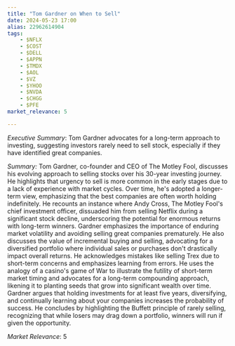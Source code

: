 ```yaml
---
title: "Tom Gardner on When to Sell"
date: 2024-05-23 17:00
alias: 22962614904
tags:
    - $NFLX
    - $COST
    - $DELL
    - $APPN
    - $TMDX
    - $AOL
    - $VZ
    - $YHOO
    - $NVDA
    - $CHGG
    - $PFE
market_relevance: 5

---
```

*Executive Summary*: Tom Gardner advocates for a long-term approach to investing, suggesting investors rarely need to sell stock, especially if they have identified great companies.


*Summary:*
Tom Gardner, co-founder and CEO of The Motley Fool, discusses his evolving approach to selling stocks over his 30-year investing journey. He highlights that urgency to sell is more common in the early stages due to a lack of experience with market cycles. Over time, he's adopted a longer-term view, emphasizing that the best companies are often worth holding indefinitely. He recounts an instance where Andy Cross, The Motley Fool's chief investment officer, dissuaded him from selling Netflix during a significant stock decline, underscoring the potential for enormous returns with long-term winners. Gardner emphasizes the importance of enduring market volatility and avoiding selling great companies prematurely. He also discusses the value of incremental buying and selling, advocating for a diversified portfolio where individual sales or purchases don't drastically impact overall returns. He acknowledges mistakes like selling Trex due to short-term concerns and emphasizes learning from errors. He uses the analogy of a casino's game of War to illustrate the futility of short-term market timing and advocates for a long-term compounding approach, likening it to planting seeds that grow into significant wealth over time. Gardner argues that holding investments for at least five years, diversifying, and continually learning about your companies increases the probability of success. He concludes by highlighting the Buffett principle of rarely selling, recognizing that while losers may drag down a portfolio, winners will run if given the opportunity.



*Market Relevance*: 5
  
